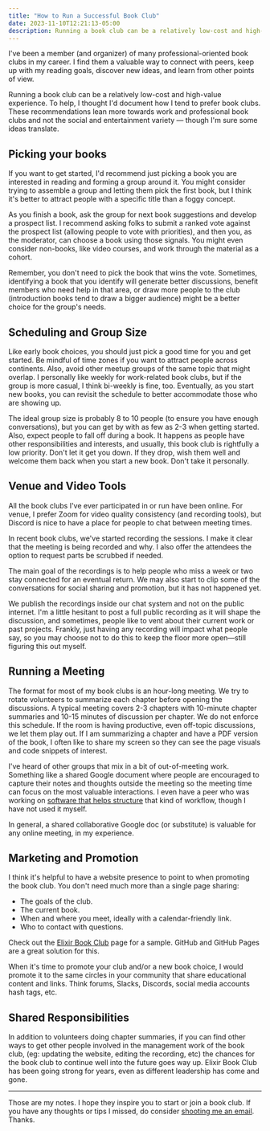 ```yaml
---
title: "How to Run a Successful Book Club"
date: 2023-11-10T12:21:13-05:00
description: Running a book club can be a relatively low-cost and high-value experience. To help, I thought I'd document how I tend to prefer book clubs.
---
```


I've been a member (and organizer) of many professional-oriented book clubs in my career. I find them a valuable way to connect with peers, keep up with my reading goals, discover new ideas, and learn from other points of view.

Running a book club can be a relatively low-cost and high-value experience. To help, I thought I'd document how I tend to prefer book clubs. These recommendations lean more towards work and professional book clubs and not the social and entertainment variety — though I'm sure some ideas translate. 

## Picking your books

If you want to get started, I'd recommend just picking a book you are interested in reading and forming a group around it. You might consider trying to assemble a group and letting them pick the first book, but I think it's better to attract people with a specific title than a foggy concept. 

As you finish a book, ask the group for next book suggestions and develop a prospect list. I recommend asking folks to submit a ranked vote against the prospect list (allowing people to vote with priorities), and then you, as the moderator, can choose a book using those signals. You might even consider non-books, like video courses, and work through the material as a cohort.

Remember, you don't need to pick the book that wins the vote. Sometimes, identifying a book that you identify will generate better discussions, benefit members who need help in that area, or draw more people to the club (introduction books tend to draw a bigger audience) might be a better choice for the group's needs. 

## Scheduling and Group Size

Like early book choices, you should just pick a good time for you and get started. Be mindful of time zones if you want to attract people across continents. Also, avoid other meetup groups of the same topic that might overlap. I personally like weekly for work-related book clubs, but if the group is more casual, I think bi-weekly is fine, too. Eventually, as you start new books, you can revisit the schedule to better accommodate those who are showing up.

The ideal group size is probably 8 to 10 people (to ensure you have enough conversations), but you can get by with as few as 2-3 when getting started. Also, expect people to fall off during a book. It happens as people have other responsibilities and interests, and usually, this book club is rightfully a low priority. Don't let it get you down. If they drop, wish them well and welcome them back when you start a new book. Don't take it personally.

## Venue and Video Tools

All the book clubs I've ever participated in or run have been online. For venue, I prefer Zoom for video quality consistency (and recording tools), but Discord is nice to have a place for people to chat between meeting times.

In recent book clubs, we've started recording the sessions. I make it clear that the meeting is being recorded and why. I also offer the attendees the option to request parts be scrubbed if needed. 

The main goal of the recordings is to help people who miss a week or two stay connected for an eventual return. We may also start to clip some of the conversations for social sharing and promotion, but it has not happened yet.

We publish the recordings inside our chat system and not on the public internet. I'm a little hesitant to post a full public recording as it will shape the discussion, and sometimes, people like to vent about their current work or past projects. Frankly, just having any recording will impact what people say, so you may choose not to do this to keep the floor more open—still figuring this out myself.

## Running a Meeting

The format for most of my book clubs is an hour-long meeting. We try to rotate volunteers to summarize each chapter before opening the discussions. A typical meeting covers 2-3 chapters with 10-minute chapter summaries and 10-15 minutes of discussion per chapter. We do not enforce this schedule. If the room is having productive, even off-topic discussions, we let them play out. If I am summarizing a chapter and have a PDF version of the book, I often like to share my screen so they can see the page visuals and code snippets of interest.

I've heard of other groups that mix in a bit of out-of-meeting work. Something like a shared Google document where people are encouraged to capture their notes and thoughts outside the meeting so the meeting time can focus on the most valuable interactions. I even have a peer who was working on [software that helps structure][1] that kind of workflow, though I have not used it myself.

[1]: https://www.getmarginal.com/

In general, a shared collaborative Google doc (or substitute) is valuable for any online meeting, in my experience.

## Marketing and Promotion

I think it's helpful to have a website presence to point to when promoting the book club. You don't need much more than a single page sharing:

- The goals of the club.
- The current book.
- When and where you meet, ideally with a calendar-friendly link.
- Who to contact with questions.

Check out the [Elixir Book Club][2] page for a sample. GitHub and GitHub Pages are a great solution for this.

[2]: https://elixirbookclub.github.io/website//

When it's time to promote your club and/or a new book choice, I would promote it to the same circles in your community that share educational content and links. Think forums, Slacks, Discords, social media accounts hash tags, etc. 

## Shared Responsibilities

In addition to volunteers doing chapter summaries, if you can find other ways to get other people involved in the management work of the book club, (eg: updating the website, editing the recording, etc) the chances for the book club to continue well into the future goes way up. Elixir Book Club has been going strong for years, even as different leadership has come and gone.

*** 

Those are my notes. I hope they inspire you to start or join a book club. If you have any thoughts or tips I missed, do consider [shooting me an email](/contact). Thanks.
